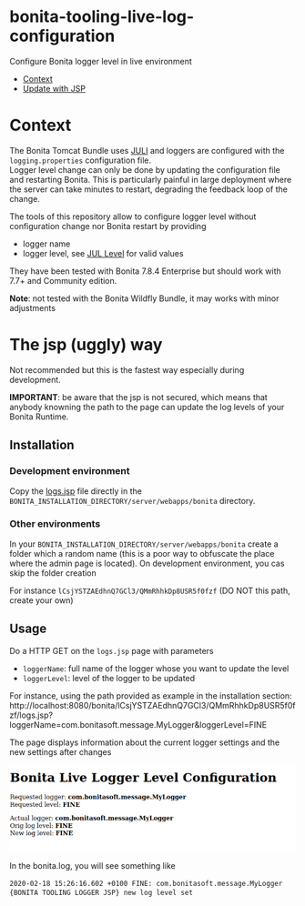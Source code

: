 # bonita-tooling-live-log-configuration

Configure Bonita logger level in live environment

- [Context]()
- [Update with JSP](#jsp)

# Context

The Bonita Tomcat Bundle uses [JULI](https://tomcat.apache.org/tomcat-8.5-doc/logging.html) and loggers are configured
with the `logging.properties` configuration file.   
Logger level change can only be done by updating the configuration file and restarting Bonita. This is particularly
painful in large deployment where the server can take minutes to restart, degrading the feedback loop of the change.


The tools of this repository allow to configure logger level without configuration change nor Bonita restart by
providing
- logger name
- logger level, see [JUL Level](https://docs.oracle.com/javase/8/docs/api/java/util/logging/Level.html) for valid values

They have been tested with Bonita 7.8.4 Enterprise but should work with 7.7+ and Community edition.


**Note**: not tested with the Bonita Wildfly Bundle, it may works with minor adjustments


# <a name="jsp"></a> The jsp (uggly) way

Not recommended but this is the fastest way especially during development.

**IMPORTANT**: be aware that the jsp is not secured, which means that anybody knowning the path to the page can update
the log levels of your Bonita Runtime.

## Installation

### Development environment

Copy the [logs.jsp](jsp/logs.jsp) file directly in the `BONITA_INSTALLATION_DIRECTORY/server/webapps/bonita` directory.

### Other environments

In your `BONITA_INSTALLATION_DIRECTORY/server/webapps/bonita` create a folder which a random name (this is a poor way to
obfuscate the place where the admin page is located). On development environment, you cas skip the folder creation

For instance `lCsjYSTZAEdhnQ7GCl3/QMmRhhkDp8USR5f0fzf` (DO NOT this path, create your own)


## Usage

Do a HTTP GET on the `logs.jsp` page  with parameters
- `loggerName`: full name of the logger whose you want to update the level
- `loggerLevel`: level of the logger to be updated

For instance, using the path provided as example in the installation section: http://localhost:8080/bonita/lCsjYSTZAEdhnQ7GCl3/QMmRhhkDp8USR5f0fzf/logs.jsp?loggerName=com.bonitasoft.message.MyLogger&loggerLevel=FINE

The page displays information about the current logger settings and the new settings after changes

![Log configuration with JSP](docs/img/jsp_screenshot.png "Log configuration with JSP")


In the bonita.log, you will see something like
```
2020-02-18 15:26:16.602 +0100 FINE: com.bonitasoft.message.MyLogger {BONITA TOOLING LOGGER JSP} new log level set
```
